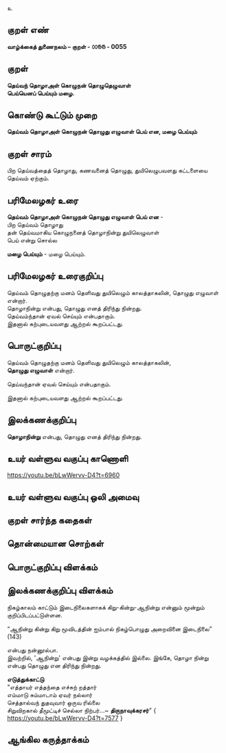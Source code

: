 உ

## குறள் எண் 

**வாழ்க்கைத் துணைநலம் – குறள் - ௦௦௫௫ - 0055**  

## குறள் 

**தெய்வந் தொழாஅள் கொழுநன் தொழுதெழுவாள்  
பெய்யெனப் பெய்யும் மழை.** 

## கொண்டு கூட்டும் முறை

**தெய்வம் தொழாஅள் கொழுநன் தொழுது எழுவாள் பெய் என, மழை பெய்யும்**  

## குறள் சாரம் 

பிற தெய்வத்தைத் தொழாது, கணவனைத் தொழுது, துயிலெழுபவளது கட்டளையை தெய்வம் ஏற்கும்.

## பரிமேலழகர் உரை

**தெய்வம் தொழாஅள் கொழுநன் தொழுது எழுவாள் பெய் என** -  
பிற தெய்வம் தொழாது  
தன் தெய்வமாகிய கொழுநனைத் தொழாநின்று துயிலெழுவாள்  
பெய் என்று சொல்ல  

**மழை பெய்யும்** - மழை பெய்யும்.

## பரிமேலழகர் உரைகுறிப்பு   

தெய்வம் தொழுதற்கு மனம் தெளிவது துயிலெழும் காலத்தாகலின், தொழுது எழுவாள் என்றார்.  
தொழாநின்று என்பது, தொழுது எனத் திரிந்து நின்றது.  
தெய்வம்ந்தான் ஏவல் செய்யும் என்பதாகும்.  
இதனால் கற்புடையவளது ஆற்றல் கூறப்பட்டது.  

## பொருட்குறிப்பு 

தெய்வம் தொழுதற்கு மனம் தெளிவது துயிலெழும் காலத்தாகலின்,  
**தொழுது எழுவாள்** என்றார்.  
  
தெய்வந்தான் ஏவல் செய்யும் என்பதாகும்.  

இதனால் கற்புடையவளது ஆற்றல் கூறப்பட்டது.  

## இலக்கணக்குறிப்பு  

**தொழாநின்று** என்பது, தொழுது எனத் திரிந்து நின்றது.   

## உயர் வள்ளுவ வகுப்பு காணொளி

https://youtu.be/bLwWervv-D4?t=6960

## உயர் வள்ளுவ வகுப்பு ஒலி அமைவு 

 
## குறள் சார்ந்த கதைகள் 


## தொன்மையான சொற்கள்


## பொருட்குறிப்பு விளக்கம்


## இலக்கணக்குறிப்பு விளக்கம்

நிகழ்காலம் காட்டும் இடைநிலைகளாகக் கிறு-கின்று-ஆநின்று என்னும் மூன்றும் குறிப்பிடப்பட்டுள்ளன.

“ஆநின்று கின்று கிறு மூவிடத்தின்
ஐம்பால் நிகழ்பொழுது அறைவினை இடைநிலை” (143)

என்பது நன்னூல்பா.  
இவற்றில், 'ஆநின்று' என்பது இன்று வழக்கத்தில் இல்லை. 
இங்கே, தொழா நின்று என்பது தொழுது என திரிந்து நின்றது.

**எடுத்துக்காட்டு**  
"எத்தாயர் எத்தந்தை எச்சுற் றத்தார்                                                      
எம்மாடு சும்மாடாம் ஏவர் நல்லார்                                 
செத்தால்வந் துதவுவார் ஒருவ ரில்லை                                   
சிறுவிறகால் தீமூட்டிச் செல்லா நிற்பர்...~ **திருநாவுக்கரசர்**" { https://youtu.be/bLwWervv-D4?t=7577 } 

## ஆங்கில கருத்தாக்கம் 


